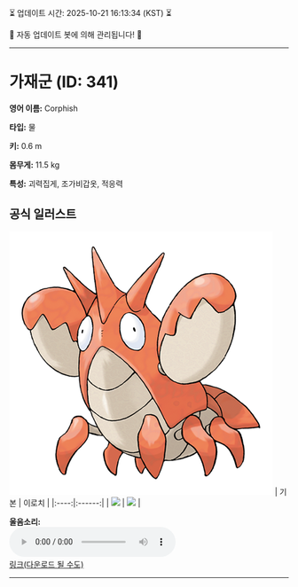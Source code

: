 
⏳ 업데이트 시간: 2025-10-21 16:13:34 (KST) ⏳

🤖 자동 업데이트 봇에 의해 관리됩니다! 🤖

---

# 가재군 (ID: 341)
**영어 이름:** Corphish

**타입:** 물

**키:** 0.6 m

**몸무게:** 11.5 kg

**특성:** 괴력집게, 조가비갑옷, 적응력

## 공식 일러스트
![](https://raw.githubusercontent.com/PokeAPI/sprites/master/sprites/pokemon/other/official-artwork/341.png)
| 기본 | 이로치 |
|:----:|:------:|
| <img src="http://play.pokemonshowdown.com/sprites/ani/corphish.gif" width="200"> | <img src="http://play.pokemonshowdown.com/sprites/ani-shiny/corphish.gif" width="200"> |

**울음소리:**<br><audio controls src="https://raw.githubusercontent.com/PokeAPI/cries/main/cries/pokemon/latest/341.ogg"></audio><br> [링크(다운로드 될 수도)](https://raw.githubusercontent.com/PokeAPI/cries/main/cries/pokemon/latest/341.ogg)


---
